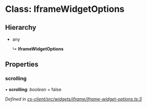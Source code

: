 # Class: IframeWidgetOptions

## Hierarchy

* any

  ↳ **IframeWidgetOptions**

## Properties

###  scrolling

• **scrolling**: *boolean* = false

*Defined in [cs-client/src/widgets/iframe/iframe-widget-options.ts:3](https://github.com/TNOCS/csnext/blob/ec6e73e4/packages/cs-client/src/widgets/iframe/iframe-widget-options.ts#L3)*

